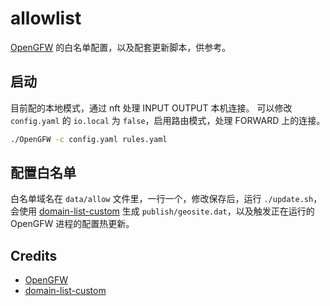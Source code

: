 # allowlist

[OpenGFW][OpenGFW] 的白名单配置，以及配套更新脚本，供参考。

## 启动

目前配的本地模式，通过 nft 处理 INPUT OUTPUT 本机连接。
可以修改 `config.yaml` 的 `io.local` 为 `false`，启用路由模式，处理 FORWARD 上的连接。

```sh
./OpenGFW -c config.yaml rules.yaml
```

## 配置白名单

白名单域名在 `data/allow` 文件里，一行一个，修改保存后，运行 `./update.sh`，会使用 [domain-list-custom][domain-list-custom] 生成 `publish/geosite.dat`，以及触发正在运行的 OpenGFW 进程的配置热更新。

## Credits

- [OpenGFW][OpenGFW]
- [domain-list-custom][domain-list-custom]

[OpenGFW]: https://github.com/apernet/OpenGFW
[domain-list-custom]: https://github.com/Loyalsoldier/domain-list-custom
